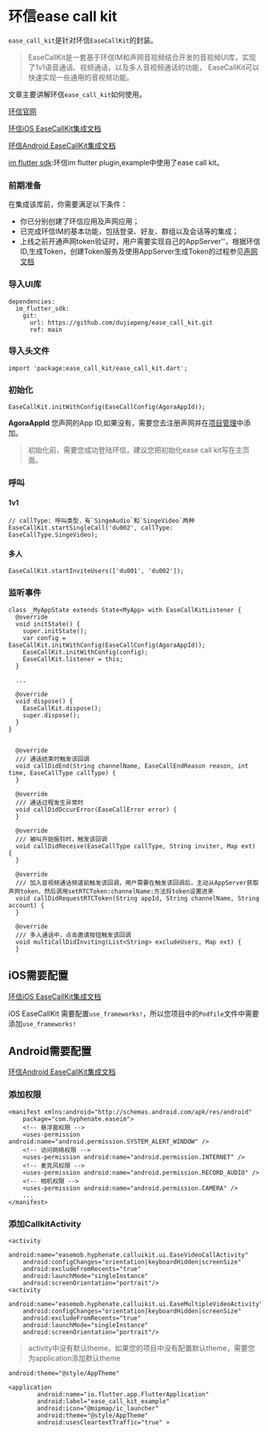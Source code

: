 # 环信ease call kit

`ease_call_kit`是针对环信`EaseCallKit`的封装。

> EaseCallKit是一套基于环信IM和声网音视频结合开发的音视频UI库，实现了1v1语音通话、视频通话，以及多人音视频通话的功能， EaseCallKit可以快速实现一些通用的音视频功能。

文章主要讲解环信`ease_call_kit`如何使用。

[环信官网](https://www.easemob.com/)

[环信iOS EaseCallKit集成文档](http://docs-im.easemob.com/im/ios/other/easecallkit)

[环信Android EaseCallKit集成文档](http://docs-im.easemob.com/im/android/other/easecallkit)

[im flutter sdk](https://github.com/easemob/im_flutter_sdk):环信im flutter plugin,example中使用了ease call kit。

### 前期准备

在集成该库前，你需要满足以下条件：

* 你已分别创建了环信应用及声网应用；
* 已完成环信IM的基本功能，包括登录、好友、群组以及会话等的集成；
* 上线之前开通声网token验证时，用户需要实现自己的AppServer''，根据环信ID,生成Token，创建Token服务及使用AppServer生成Token的过程参见[声网文档](https://docs.agora.io/cn/live-streaming/token_server)


### 导入UI库

```
dependencies:
  im_flutter_sdk:  
    git:  
      url: https://github.com/dujiepeng/ease_call_kit.git 
      ref: main
```


### 导入头文件

```
import 'package:ease_call_kit/ease_call_kit.dart';
```

### 初始化

```
EaseCallKit.initWithConfig(EaseCallConfig(AgoraAppId));
```
__AgoraAppId__ 您声网的App ID,如果没有，需要您去注册声网并在[项目管理](https://console.agora.io/projects)中添加。
> 初始化前，需要您成功登陆环信，建议您把初始化ease call kit写在主页面。

### 呼叫

#### 1v1  

```
// callType: 呼叫类型，有`SingeAudio`和`SingeVideo`两种
EaseCallKit.startSingleCall('du002', callType: EaseCallType.SingeVideo);
```

#### 多人  

```
EaseCallKit.startInviteUsers(['du001', 'du002']);
```

### 监听事件

```
class _MyAppState extends State<MyApp> with EaseCallKitListener {
  @override
  void initState() {
    super.initState();
    var config = EaseCallKit.initWithConfig(EaseCallConfig(AgoraAppId));
    EaseCallKit.initWithConfig(config);
    EaseCallKit.listener = this;
  }
  
  ...
  
  @override
  void dispose() {
    EaseCallKit.dispose();
    super.dispose();
  }
} 


  @override
  /// 通话结束时触发该回调
  void callDidEnd(String channelName, EaseCallEndReason reason, int time, EaseCallType callType) {
  }

  @override
  /// 通话过程发生异常时
  void callDidOccurError(EaseCallError error) {
  }

  @override
  /// 被叫开始振铃时，触发该回调
  void callDidReceive(EaseCallType callType, String inviter, Map ext) {
  }

  @override
  /// 加入音视频通话频道前触发该回调，用户需要在触发该回调后，主动从AppServer获取声网token，然后调用setRTCToken:channelName:方法将token设置进来
  void callDidRequestRTCToken(String appId, String channelName, String account) {
  }

  @override
  /// 多人通话中，点击邀请按钮触发该回调
  void multiCallDidInviting(List<String> excludeUsers, Map ext) {
  }
```

## iOS需要配置

[环信iOS EaseCallKit集成文档](http://docs-im.easemob.com/im/ios/other/easecallkit)

iOS EaseCallKit 需要配置`use_frameworks!`，所以您项目中的`Podfile`文件中需要添加`use_frameworks!`


## Android需要配置

[环信Android EaseCallKit集成文档](http://docs-im.easemob.com/im/android/other/easecallkit)


### 添加权限

```
<manifest xmlns:android="http://schemas.android.com/apk/res/android"
    package="com.hyphenate.easeim">
    <!-- 悬浮窗权限 -->
    <uses-permission android:name="android.permission.SYSTEM_ALERT_WINDOW" />
    <!-- 访问网络权限 -->
    <uses-permission android:name="android.permission.INTERNET" />
    <!-- 麦克风权限 -->
    <uses-permission android:name="android.permission.RECORD_AUDIO" />
    <!-- 相机权限 -->
    <uses-permission android:name="android.permission.CAMERA" />
    ...
</manifest>
```

### 添加CallkitActivity

```
<activity
    android:name="easemob.hyphenate.calluikit.ui.EaseVideoCallActivity"
    android:configChanges="orientation|keyboardHidden|screenSize"
    android:excludeFromRecents="true"
    android:launchMode="singleInstance"
    android:screenOrientation="portrait"/>
<activity
    android:name="easemob.hyphenate.calluikit.ui.EaseMultipleVideoActivity"
    android:configChanges="orientation|keyboardHidden|screenSize"
    android:excludeFromRecents="true"
    android:launchMode="singleInstance"
    android:screenOrientation="portrait"/>
```
> activity中没有默认theme，如果您的项目中没有配置默认theme，需要您为application添加默认theme

```android:theme="@style/AppTheme"```

```
<application
        android:name="io.flutter.app.FlutterApplication"
        android:label="ease_call_kit_example"
        android:icon="@mipmap/ic_launcher"
        android:theme="@style/AppTheme"
        android:usesCleartextTraffic="true" >
```

